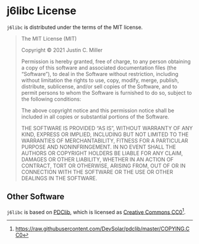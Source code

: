 # j6libc License

`j6libc` is distributed under the terms of the MIT license.

> The MIT License (MIT)
> 
> Copyright © 2021 Justin C. Miller
>
> Permission is hereby granted, free of charge, to any person obtaining a copy
> of this software and associated documentation files (the “Software”), to deal
> in the Software without restriction, including without limitation the rights
> to use, copy, modify, merge, publish, distribute, sublicense, and/or sell
> copies of the Software, and to permit persons to whom the Software is
> furnished to do so, subject to the following conditions:
>
> The above copyright notice and this permission notice shall be included in
> all copies or substantial portions of the Software.
>
> THE SOFTWARE IS PROVIDED “AS IS”, WITHOUT WARRANTY OF ANY KIND, EXPRESS OR
> IMPLIED, INCLUDING BUT NOT LIMITED TO THE WARRANTIES OF MERCHANTABILITY,
> FITNESS FOR A PARTICULAR PURPOSE AND NONINFRINGEMENT. IN NO EVENT SHALL THE
> AUTHORS OR COPYRIGHT HOLDERS BE LIABLE FOR ANY CLAIM, DAMAGES OR OTHER
> LIABILITY, WHETHER IN AN ACTION OF CONTRACT, TORT OR OTHERWISE, ARISING FROM,
> OUT OF OR IN CONNECTION WITH THE SOFTWARE OR THE USE OR OTHER DEALINGS IN THE
> SOFTWARE.

## Other Software

`j6libc` is based on [PDClib][], which is licensed as [Creative Commons CC0][cc0][^1].

[PDClib]: https://github.com/DevSolar/pdclib
[cc0]: https://creativecommons.org/share-your-work/public-domain/cc0/

[^1]: https://raw.githubusercontent.com/DevSolar/pdclib/master/COPYING.CC0

